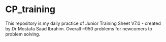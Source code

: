 # CP_training
This repository is my daily practice of Junior Training Sheet V7.0 - created by Dr Mostafa Saad Ibrahim. Overall ~950 problems for newcomers to problem solving.
